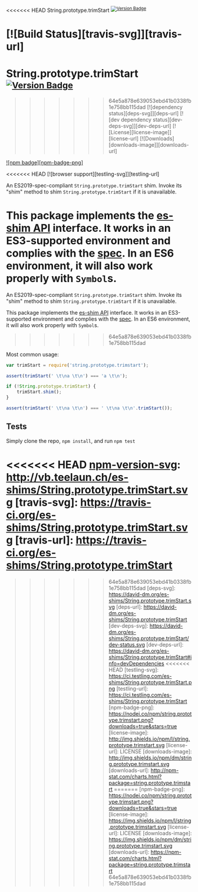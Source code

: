 <<<<<<< HEAD
String.prototype.trimStart <sup>[![Version Badge][npm-version-svg]][package-url]</sup>

[![Build Status][travis-svg]][travis-url]
=======
# String.prototype.trimStart <sup>[![Version Badge][npm-version-svg]][package-url]</sup>

>>>>>>> 64e5a878e639053ebd41b0338fb1e758bb115dad
[![dependency status][deps-svg]][deps-url]
[![dev dependency status][dev-deps-svg]][dev-deps-url]
[![License][license-image]][license-url]
[![Downloads][downloads-image]][downloads-url]

[![npm badge][npm-badge-png]][package-url]

<<<<<<< HEAD
[![browser support][testling-svg]][testling-url]

An ES2019-spec-compliant `String.prototype.trimStart` shim. Invoke its "shim" method to shim `String.prototype.trimStart` if it is unavailable.

This package implements the [es-shim API](https://github.com/es-shims/api) interface. It works in an ES3-supported environment and complies with the [spec](http://www.ecma-international.org/ecma-262/6.0/#sec-object.assign). In an ES6 environment, it will also work properly with `Symbol`s.
=======
An ES2019-spec-compliant `String.prototype.trimStart` shim. Invoke its "shim" method to shim `String.prototype.trimStart` if it is unavailable.

This package implements the [es-shim API](https://github.com/es-shims/api) interface. It works in an ES3-supported environment and complies with the [spec](https://www.ecma-international.org/ecma-262/6.0/#sec-object.assign). In an ES6 environment, it will also work properly with `Symbol`s.
>>>>>>> 64e5a878e639053ebd41b0338fb1e758bb115dad

Most common usage:
```js
var trimStart = require('string.prototype.trimstart');

assert(trimStart(' \t\na \t\n') === 'a \t\n');

if (!String.prototype.trimStart) {
	trimStart.shim();
}

assert(trimStart(' \t\na \t\n') === ' \t\na \t\n'.trimStart());
```

## Tests
Simply clone the repo, `npm install`, and run `npm test`

[package-url]: https://npmjs.com/package/string.prototype.trimstart
<<<<<<< HEAD
[npm-version-svg]: http://vb.teelaun.ch/es-shims/String.prototype.trimStart.svg
[travis-svg]: https://travis-ci.org/es-shims/String.prototype.trimStart.svg
[travis-url]: https://travis-ci.org/es-shims/String.prototype.trimStart
=======
[npm-version-svg]: https://vb.teelaun.ch/es-shims/String.prototype.trimStart.svg
>>>>>>> 64e5a878e639053ebd41b0338fb1e758bb115dad
[deps-svg]: https://david-dm.org/es-shims/String.prototype.trimStart.svg
[deps-url]: https://david-dm.org/es-shims/String.prototype.trimStart
[dev-deps-svg]: https://david-dm.org/es-shims/String.prototype.trimStart/dev-status.svg
[dev-deps-url]: https://david-dm.org/es-shims/String.prototype.trimStart#info=devDependencies
<<<<<<< HEAD
[testling-svg]: https://ci.testling.com/es-shims/String.prototype.trimStart.png
[testling-url]: https://ci.testling.com/es-shims/String.prototype.trimStart
[npm-badge-png]: https://nodei.co/npm/string.prototype.trimstart.png?downloads=true&stars=true
[license-image]: http://img.shields.io/npm/l/string.prototype.trimstart.svg
[license-url]: LICENSE
[downloads-image]: http://img.shields.io/npm/dm/string.prototype.trimstart.svg
[downloads-url]: http://npm-stat.com/charts.html?package=string.prototype.trimstart
=======
[npm-badge-png]: https://nodei.co/npm/string.prototype.trimstart.png?downloads=true&stars=true
[license-image]: https://img.shields.io/npm/l/string.prototype.trimstart.svg
[license-url]: LICENSE
[downloads-image]: https://img.shields.io/npm/dm/string.prototype.trimstart.svg
[downloads-url]: https://npm-stat.com/charts.html?package=string.prototype.trimstart
>>>>>>> 64e5a878e639053ebd41b0338fb1e758bb115dad
